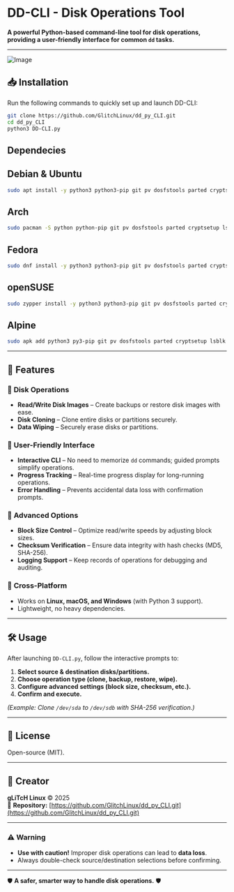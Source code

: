 # DD-CLI - Disk Operations Tool  

**A powerful Python-based command-line tool for disk operations, providing a user-friendly interface for common `dd` tasks.**  

---

![Image](https://github.com/user-attachments/assets/7b72249e-7d82-4609-b41c-6053b134ed6f)

## 📥 Installation  

Run the following commands to quickly set up and launch DD-CLI:  

```bash
git clone https://github.com/GlitchLinux/dd_py_CLI.git
cd dd_py_CLI
python3 DD-CLI.py
```

## Dependecies 

## Debian & Ubuntu

```bash
sudo apt install -y python3 python3-pip git pv dosfstools parted cryptsetup lsblk
```
## Arch 

```bash
sudo pacman -S python python-pip git pv dosfstools parted cryptsetup lsblk
```
## Fedora

```bash
sudo dnf install -y python3 python3-pip git pv dosfstools parted cryptsetup lsblk
```
## openSUSE

```bash
sudo zypper install -y python3 python3-pip git pv dosfstools parted cryptsetup lsblk
```
## Alpine

```bash
sudo apk add python3 py3-pip git pv dosfstools parted cryptsetup lsblk
```
---

## 🚀 Features  

### 🔹 **Disk Operations**  
- **Read/Write Disk Images** – Create backups or restore disk images with ease.  
- **Disk Cloning** – Clone entire disks or partitions securely.  
- **Data Wiping** – Securely erase disks or partitions.  

### 🔹 **User-Friendly Interface**  
- **Interactive CLI** – No need to memorize `dd` commands; guided prompts simplify operations.  
- **Progress Tracking** – Real-time progress display for long-running operations.  
- **Error Handling** – Prevents accidental data loss with confirmation prompts.  

### 🔹 **Advanced Options**  
- **Block Size Control** – Optimize read/write speeds by adjusting block sizes.  
- **Checksum Verification** – Ensure data integrity with hash checks (MD5, SHA-256).  
- **Logging Support** – Keep records of operations for debugging and auditing.  

### 🔹 **Cross-Platform**  
- Works on **Linux, macOS, and Windows** (with Python 3 support).  
- Lightweight, no heavy dependencies.  

---

## 🛠️ Usage  

After launching `DD-CLI.py`, follow the interactive prompts to:  
1. **Select source & destination disks/partitions.**  
2. **Choose operation type (clone, backup, restore, wipe).**  
3. **Configure advanced settings (block size, checksum, etc.).**  
4. **Confirm and execute.**  

*(Example: Clone `/dev/sda` to `/dev/sdb` with SHA-256 verification.)*  

---

## 📜 License  
Open-source (MIT).  

---

## 👤 Creator  
**gLiTcH Linux** © 2025  
🔗 **Repository:** [https://github.com/GlitchLinux/dd_py_CLI.git](https://github.com/GlitchLinux/dd_py_CLI.git)  

---

### ⚠️ Warning  
- **Use with caution!** Improper disk operations can lead to **data loss**.  
- Always double-check source/destination selections before confirming.  

--- 

🛡️ **A safer, smarter way to handle disk operations.** 🛡️
